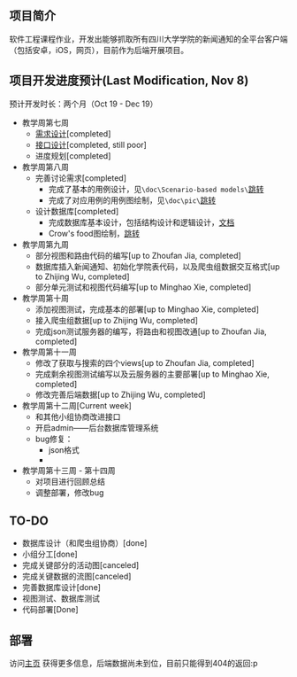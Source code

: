 ## 项目简介

软件工程课程作业，开发出能够抓取所有四川大学学院的新闻通知的全平台客户端（包括安卓，iOS，网页），目前作为后端开展项目。


## 项目开发进度预计(Last Modification, Nov 8)
预计开发时长：两个月（Oct 19 - Dec 19）

* 教学周第七周
	* [需求设计](https://github.com/Yetocome/AcaPush/tree/master/doc/Scenario-based%20models)[completed]
	* [接口设计](https://github.com/Yetocome/AcaPush/blob/master/doc/interfaces.md)[completed, still poor]
	* 进度规划[completed]
* 教学周第八周
	* 完善讨论需求[completed]
		* 完成了基本的用例设计，见`\doc\Scenario-based models\`[跳转](https://github.com/Yetocome/AcaPush/tree/master/doc/Scenario-based%20models)
		* 完成了对应用例的用例图绘制，见`\doc\pic\`[跳转](https://github.com/Yetocome/AcaPush/tree/master/doc/pic)
	* 设计数据库[completed]
		* 完成数据库基本设计，包括结构设计和逻辑设计，[文档](https://github.com/Yetocome/AcaPush/blob/master/doc/database/%E6%95%B0%E6%8D%AE%E5%BA%93%E8%AE%BE%E8%AE%A1%E8%AF%B4%E6%98%8E%E4%B9%A6.docx)
		* Crow's food图绘制，[跳转](https://github.com/Yetocome/AcaPush/blob/master/doc/pic/database-overview.png)
* 教学周第九周
	* 部分视图和路由代码的编写[up to Zhoufan Jia, completed]
	* 数据库插入新闻通知、初始化学院表代码，以及爬虫组数据交互格式[up to Zhijing Wu, completed]
	* 部分单元测试和视图代码编写[up to Minghao Xie, completed]
* 教学周第十周
	* 添加视图测试，完成基本的部署[up to Minghao Xie, completed]
	* 接入爬虫组数据[up to Zhijing Wu, completed]
	* 完成json测试服务器的编写，将路由和视图改通[up to Zhoufan Jia, completed]
* 教学周第十一周
	* 修改了获取与搜索的四个views[up to Zhoufan Jia, completed]
	* 完成剩余视图测试编写以及云服务器的主要部署[up to Minghao Xie, completed]
	* 修改完善后端数据[up to Zhijing Wu, completed]
* 教学周第十二周[Current week]
	* 和其他小组协商改进接口
	* 开启admin——后台数据库管理系统
	* bug修复：
		* json格式
		* 
* 教学周第十三周 - 第十四周  
	* 对项目进行回顾总结
	* 调整部署，修改bug

## TO-DO
* 数据库设计（和爬虫组协商）[done]
* 小组分工[done]
* 完成关键部分的活动图[canceled]
* 完成关键数据的流图[canceled]
* 完善数据库设计[done]
* 视图测试、数据库测试
* 代码部署[Done]


## 部署
访问[主页](xmhtest.cn) 获得更多信息，后端数据尚未到位，目前只能得到404的返回:p
